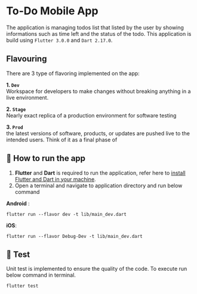# To-Do Mobile App

The application is managing todos list that listed by the user by showing informations such as time left and the status of the todo. This application is build using `Flutter 3.0.0` and `Dart 2.17.0`.

## Flavouring

There are 3 type of flavoring implemented on the app:  

**1. `Dev`**    
Workspace for developers to make changes without breaking anything in a live environment.

**2. `Stage`**    
Nearly exact replica of a production environment for software testing

**3. `Prod`**    
the latest versions of software, products, or updates are pushed live to the intended users. Think of it as a final phase of



## 📱 How to run the app 

1. **Flutter** and **Dart** is required to run the application, refer here to [install Flutter and Dart in your machine](https://docs.flutter.dev/get-started/install). 
2. Open a terminal and navigate to application directory and run below command    

**Android** :
```
flutter run --flavor dev -t lib/main_dev.dart
```

**iOS**:
```
flutter run --flavor Debug-Dev -t lib/main_dev.dart
```

## 🎯 Test 

Unit test is implemented to ensure the quality of the code. To execute run below command in terminal. 
```
flutter test
```


